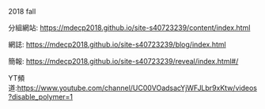 2018 fall

分組網站: https://mdecp2018.github.io/site-s40723239/content/index.html

網誌: https://mdecp2018.github.io/site-s40723239/blog/index.html

簡報: https://mdecp2018.github.io/site-s40723239/reveal/index.html#/

YT頻道:https://www.youtube.com/channel/UC00VOadsacYjWFJLbr9xKtw/videos?disable_polymer=1
